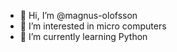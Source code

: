 - 👋 Hi, I’m @magnus-olofsson
- 👀 I’m interested in micro computers
- 🌱 I’m currently learning Python


<!---
magnus-olofsson/magnus-olofsson is a ✨ special ✨ repository because its `README.md` (this file) appears on your GitHub profile.
You can click the Preview link to take a look at your changes.
--->

